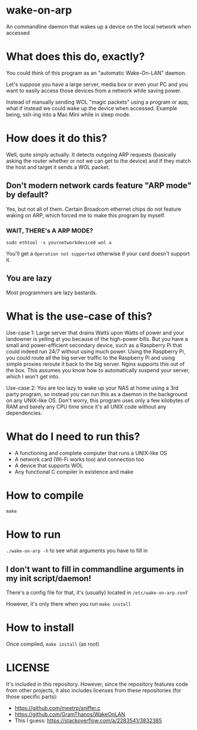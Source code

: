 # wake-on-arp
An commandline daemon that wakes up a device on the local network when accessed

# What does this do, exactly?
You could think of this program as an "automatic Wake-On-LAN" daemon.

Let's suppose you have a large server, media box or even your PC
and you want to easily access those devices from a network while saving power.

Instead of manually sending WOL "magic packets" using a program or app,
what if instead we could wake up the device when accessed. Example being,
ssh-ing into a Mac Mini while in sleep mode.

# How does it do this?

Well, quite simply actually. It detects outgoing ARP requests (basically asking
the router whether or not we can get to the device) and if they match the host
and target it sends a WOL packet.

## Don't modern network cards feature "ARP mode" by default?

Yes, but not all of them. Certain Broadcom ethernet chips do not feature waking on ARP,
which forced me to make this program by myself.

### WAIT, THERE's A ARP MODE?

``sudo ethtool -s yournetworkdevice0 wol a``

You'll get a ``Operation not supported`` otherwise if your card doesn't support it.

## You are lazy

Most programmers are lazy bastards.

# What is the use-case of this?

Use-case 1: Large server that drains Watts upon Watts of power and your landowner is
 yelling at you because of the high-power bills. But you have a small and power-efficient
 secondary device, such as a Raspberry Pi that could indeed run 24/7 without using much power. 
 Using the Raspberry Pi, you could route all the big server traffic to the Raspberry Pi and 
 using simple proxies reroute it back to the big server. Nginx supports this out of the box.
 This assumes you know how to automatically suspend your server, which I won't get into.

Use-case 2: You are too lazy to wake up your NAS at home using a 3rd party program, so instead you
 can run this as a daemon in the background on any UNIX-like OS. Don't worry, this program uses only
 a few kilobytes of RAM and barely any CPU time since it's all UNIX code without any dependencies.

# What do I need to run this?
 * A functioning and complete computer that runs a UNIX-like OS
 * A network card (Wi-Fi works too) and connection too
 * A device that supports WOL
 * Any functional C compiler in existence and make

# How to compile

``make``

# How to run

``./wake-on-arp -h`` to see what arguments you have to fill in

## I don't want to fill in commandline arguments in my init script/daemon!

There's a config file for that, it's (usually) located in ``/etc/wake-on-arp.conf``

However, it's only there when you run ``make install``

# How to install

Once compiled,
``make install`` (as root)

# LICENSE
 It's included in this repository. However, since the repository features code from other projects,
 it also includes licenses from these repositories (for those specific parts):
 * https://github.com/meetrp/sniffer.c
 * https://github.com/GramThanos/WakeOnLAN
 * This I guess: https://stackoverflow.com/a/2283541/3832385

